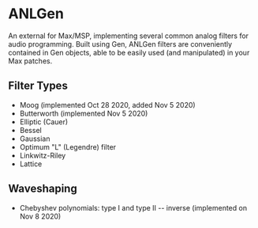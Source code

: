 # ANLGen
An external for Max/MSP, implementing several common analog filters for audio programming. Built using Gen, ANLGen filters are conveniently contained in Gen objects, able to be easily used (and manipulated) in your Max patches. 

## Filter Types
- Moog (implemented Oct 28 2020, added Nov 5 2020)
- Butterworth (implemented Nov 5 2020)
- Elliptic (Cauer)
- Bessel
- Gaussian
- Optimum "L" (Legendre) filter
- Linkwitz-Riley
- Lattice

## Waveshaping
- Chebyshev polynomials: type I and type II -- inverse (implemented on Nov 8 2020)

